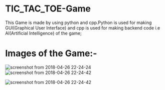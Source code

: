 #           TIC_TAC_TOE-Game
This Game is made by using python and cpp.Python is used for making GUI(Graphical User Interface) and cpp is used for making backend code i.e AI(Artificial Intelligence) of the game;

#           Images of the Game:-
  ![screenshot from 2018-04-26 22-24-24](https://user-images.githubusercontent.com/25868965/39326091-9a386c2c-49b1-11e8-97bd-92da3f56ce4b.png)
![screenshot from 2018-04-26 22-24-42](https://user-images.githubusercontent.com/25868965/39326217-e7b17480-49b1-11e8-8582-949112851dd7.png)


![screenshot from 2018-04-26 22-24-42](https://user-images.githubusercontent.com/25868965/39326217-e7b17480-49b1-11e8-8582-949112851dd7.png)
